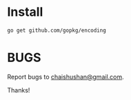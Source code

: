Install
=======

	go get github.com/gopkg/encoding

BUGS
====

Report bugs to <chaishushan@gmail.com>.

Thanks!
